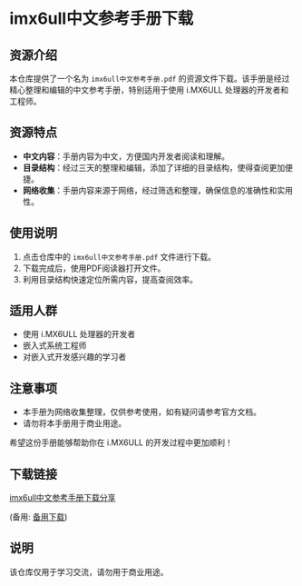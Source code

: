 # imx6ull中文参考手册下载

## 资源介绍

本仓库提供了一个名为 `imx6ull中文参考手册.pdf` 的资源文件下载。该手册是经过精心整理和编辑的中文参考手册，特别适用于使用 i.MX6ULL 处理器的开发者和工程师。

## 资源特点

- **中文内容**：手册内容为中文，方便国内开发者阅读和理解。
- **目录结构**：经过三天的整理和编辑，添加了详细的目录结构，使得查阅更加便捷。
- **网络收集**：手册内容来源于网络，经过筛选和整理，确保信息的准确性和实用性。

## 使用说明

1. 点击仓库中的 `imx6ull中文参考手册.pdf` 文件进行下载。
2. 下载完成后，使用PDF阅读器打开文件。
3. 利用目录结构快速定位所需内容，提高查阅效率。

## 适用人群

- 使用 i.MX6ULL 处理器的开发者
- 嵌入式系统工程师
- 对嵌入式开发感兴趣的学习者

## 注意事项

- 本手册为网络收集整理，仅供参考使用，如有疑问请参考官方文档。
- 请勿将本手册用于商业用途。

希望这份手册能够帮助你在 i.MX6ULL 的开发过程中更加顺利！

## 下载链接
[imx6ull中文参考手册下载分享](https://pan.quark.cn/s/100afb513805) 

(备用: [备用下载](https://pan.baidu.com/s/1YV6NOBNPUTIYvsWMau1aJA?pwd=1234))

## 说明

该仓库仅用于学习交流，请勿用于商业用途。
